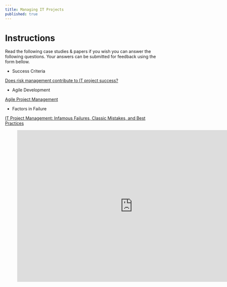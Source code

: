 ```yaml
---
title: Managing IT Projects
published: true
---
```


# Instructions


Read the following case studies & papers if you wish you can answer the following questions. Your answers can be submitted for feedback using the form bellow. 


* Success Criteria

[Does risk management contribute to IT project success?](http://web.nchu.edu.tw/pweb/users/arborfish/lesson/10489.pdf)
* Agile Development

[Agile Project Management](https://www.researchgate.net/profile/Michael_Karlesky/publication/229042037_Agile_Project_Management/links/5512b1c70cf270fd7e3332b1.pdf)
* Factors in Failure

[IT Project Management: Infamous
Failures, Classic Mistakes, and Best
Practices](http://www2.comm.virginia.edu/cmit/Research/MISQE%206-07.pdf)






<figure>
<iframe src="https://docs.google.com/forms/d/e/1FAIpQLSdGR04nRw_zcM9HitnWqeRD0UxpyKGcq5zsRWWoasfesZeGsQ/viewform?embedded=true" width="760" height="500" frameborder="0" marginheight="0" marginwidth="0">Loading...</iframe>
  </figure>


